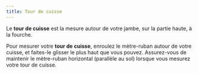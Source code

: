 ```yaml
---
title: Tour de cuisse
---
```


Le **tour de cuisse** est la mesure autour de votre jambe, sur la partie haute, à la fourche.

Pour mesurer votre **tour de cuisse**, enroulez le mètre-ruban autour de votre cuisse, et faites-le glisser le plus haut que vous pouvez. Assurez-vous de maintenir le mètre-ruban horizontal (parallèle au sol) lorsque vous mesurez votre tour de cuisse.
